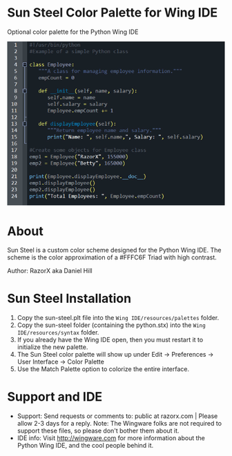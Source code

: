 Sun Steel Color Palette for Wing IDE
==========================
Optional color palette for the Python Wing IDE

![ScreenShot](/screenshots/sun_steel_editor_screen.jpg)

About
==========================
Sun Steel is a custom color scheme designed for the Python Wing IDE. The scheme is the color approximation of a #FFFC6F Triad with high contrast.

Author: RazorX aka Daniel Hill 

Sun Steel Installation
==========================
1. Copy the sun-steel.plt file into the `Wing IDE/resources/palettes` folder.
2. Copy the sun-steel folder (containing the python.stx) into the `Wing IDE/resources/syntax` folder.
3. If you already have the Wing IDE open, then you must restart it to initialize the new palette.
4. The Sun Steel color palette will show up under Edit -> Preferences -> User Interface -> Color Palette 
5. Use the Match Palette option to colorize the entire interface.

Support and IDE
==========================
- Support: Send requests or comments to: public at razorx.com | Please allow 2-3 days for a reply. Note: The Wingware folks are not required to support these files, so please don't bother them about it.<br />
- IDE info: Visit http://wingware.com for more information about the Python Wing IDE, and the cool people behind it. 



